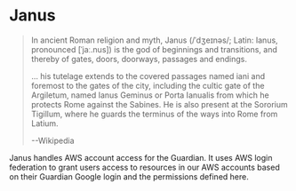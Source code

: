Janus
=====

> In ancient Roman religion and myth, Janus (/ˈdʒeɪnəs/; Latin: Ianus,
> pronounced [ˈjaː.nus]) is the god of beginnings and transitions, and
> thereby of gates, doors, doorways, passages and endings.
>
> ... his tutelage extends to the covered passages named iani and
> foremost to the gates of the city, including the cultic gate of the
> Argiletum, named Ianus Geminus or Porta Ianualis from which he
> protects Rome against the Sabines. He is also present at the
> Sororium Tigillum, where he guards the terminus of the ways into
> Rome from Latium.
>
> --Wikipedia

Janus handles AWS account access for the Guardian. It uses AWS login
federation to grant users access to resources in our AWS accounts
based on their Guardian Google login and the permissions defined here.
